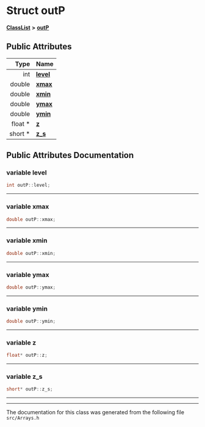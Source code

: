 

# Struct outP



[**ClassList**](annotated.md) **>** [**outP**](structoutP.md)


























## Public Attributes

| Type | Name |
| ---: | :--- |
|  int | [**level**](#variable-level)  <br> |
|  double | [**xmax**](#variable-xmax)  <br> |
|  double | [**xmin**](#variable-xmin)  <br> |
|  double | [**ymax**](#variable-ymax)  <br> |
|  double | [**ymin**](#variable-ymin)  <br> |
|  float \* | [**z**](#variable-z)  <br> |
|  short \* | [**z\_s**](#variable-z_s)  <br> |












































## Public Attributes Documentation




### variable level 

```C++
int outP::level;
```




<hr>



### variable xmax 

```C++
double outP::xmax;
```




<hr>



### variable xmin 

```C++
double outP::xmin;
```




<hr>



### variable ymax 

```C++
double outP::ymax;
```




<hr>



### variable ymin 

```C++
double outP::ymin;
```




<hr>



### variable z 

```C++
float* outP::z;
```




<hr>



### variable z\_s 

```C++
short* outP::z_s;
```




<hr>

------------------------------
The documentation for this class was generated from the following file `src/Arrays.h`

